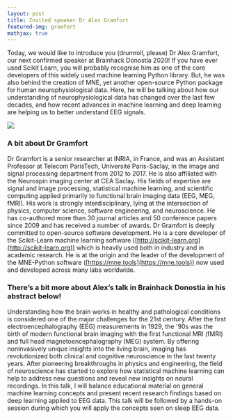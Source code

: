```yaml
---
layout: post
title: Invited speaker Dr Alex Gramfort
featured-img: gramfort
mathjax: true
---
```


Today, we would like to introduce you (drumroll, please) Dr Alex Gramfort, our next confirmed speaker at Brainhack Donostia 2020! If you have ever used Scikit Learn, you will probably recognise him as one of the core developers of this widely used machine learning Python library. But, he was also behind the creation of MNE, yet another open-source Python package for human neurophysiological data. Here, he will be talking about how our understanding of neurophysiological data has changed over the last few decades, and how recent advances in machine learning and deep learning are helping us to better understand EEG signals.

![](https://brainhack-donostia.github.io/assets/img/posts/gramfort.jpg)

### A bit about Dr Gramfort

Dr Gramfort  is a senior researcher at INRIA, in France, and was an Assistant Professor at Telecom ParisTech, Université Paris-Saclay, in the image and signal processing department from 2012 to 2017. He is also affiliated with the Neurospin imaging center at CEA Saclay. His fields of expertise are signal and image processing, statistical machine learning, and scientific computing applied primarily to functional brain imaging data (EEG, MEG, fMRI). His work is strongly interdisciplinary, lying at the intersection of   physics, computer science, software engineering, and neuroscience. He has co-authored more than 30 journal articles and 50 conference papers since 2009 and has received a number of awards. Dr Gramfort is deeply committed to open-source software development. He is a core developer of the Scikit-Learn machine learning software ([http://scikit-learn.org](http://scikit-learn.org)) which is heavily used both in industry and in academic research. He is at the origin and the leader of the development of the MNE-Python software ([https://mne.tools](https://mne.tools)) now used and developed across many labs worldwide.

### There’s a bit more about Alex’s talk in Brainhack Donostia in his abstract below!

Understanding how the brain works in healthy and pathological conditions is considered one of the major challenges for the 21st century. After the first electroencephalography (EEG) measurements in 1929, the '90s was the birth of modern functional brain imaging with the first functional MRI (fMRI) and full head magnetoencephalography (MEG) system. By offering noninvasively unique insights into the living brain, imaging has revolutionized both clinical and cognitive neuroscience in the last twenty years. After pioneering breakthroughs in physics and engineering, the field of neuroscience has started to explore how statistical machine learning can help to address new questions and reveal new insights on neural recordings. In this talk, I will balance educational material on general machine learning concepts and present recent research findings based on deep learning applied to EEG data. This talk will be followed by a hands-on session during which you will apply the concepts seen on sleep EEG data.
